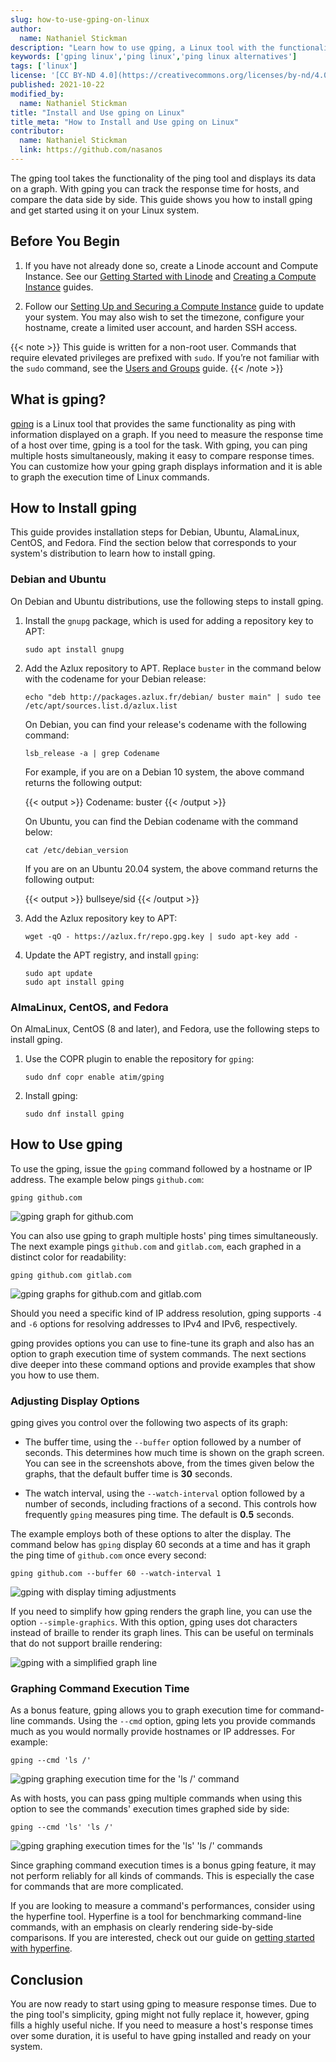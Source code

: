 ```yaml
---
slug: how-to-use-gping-on-linux
author:
  name: Nathaniel Stickman
description: "Learn how to use gping, a Linux tool with the functionality of ping and a modern graphical command-line display."
keywords: ['gping linux','ping linux','ping linux alternatives']
tags: ['linux']
license: '[CC BY-ND 4.0](https://creativecommons.org/licenses/by-nd/4.0)'
published: 2021-10-22
modified_by:
  name: Nathaniel Stickman
title: "Install and Use gping on Linux"
title_meta: "How to Install and Use gping on Linux"
contributor:
  name: Nathaniel Stickman
  link: https://github.com/nasanos
---
```


The gping tool takes the functionality of the ping tool and displays its data on a graph. With gping you can track the response time for hosts, and compare the data side by side. This guide shows you how to install gping and get started using it on your Linux system.

## Before You Begin

1.  If you have not already done so, create a Linode account and Compute Instance. See our [Getting Started with Linode](/docs/guides/getting-started/) and [Creating a Compute Instance](/docs/guides/creating-a-compute-instance/) guides.

1.  Follow our [Setting Up and Securing a Compute Instance](/docs/guides/set-up-and-secure/) guide to update your system. You may also wish to set the timezone, configure your hostname, create a limited user account, and harden SSH access.

{{< note >}}
This guide is written for a non-root user. Commands that require elevated privileges are prefixed with `sudo`. If you’re not familiar with the `sudo` command, see the [Users and Groups](/docs/guides/linux-users-and-groups/) guide.
{{< /note >}}

## What is gping?

[gping](https://github.com/orf/gping) is a Linux tool that provides the same functionality as ping with information displayed on a graph. If you need to measure the response time of a host over time, gping is a tool for the task. With gping, you can ping multiple hosts simultaneously, making it easy to compare response times. You can customize how your gping graph displays information and it is able to graph the execution time of Linux commands.

## How to Install gping

This guide provides installation steps for Debian, Ubuntu, AlamaLinux, CentOS, and Fedora. Find the section below that corresponds to your system's distribution to learn how to install gping.

### Debian and Ubuntu

On Debian and Ubuntu distributions, use the following steps to install gping.

1.  Install the `gnupg` package, which is used for adding a repository key to APT:

        sudo apt install gnupg

1.  Add the Azlux repository to APT. Replace `buster` in the command below with the codename for your Debian release:

        echo "deb http://packages.azlux.fr/debian/ buster main" | sudo tee /etc/apt/sources.list.d/azlux.list

    On Debian, you can find your release's codename with the following command:

        lsb_release -a | grep Codename

    For example, if you are on a Debian 10 system, the above command returns the following output:

    {{< output >}}
Codename: buster
    {{< /output >}}

    On Ubuntu, you can find the Debian codename with the command below:

        cat /etc/debian_version

    If you are on an Ubuntu 20.04 system, the above command returns the following output:

    {{< output >}}
bullseye/sid
    {{< /output >}}

1.  Add the Azlux repository key to APT:

        wget -qO - https://azlux.fr/repo.gpg.key | sudo apt-key add -

1.  Update the APT registry, and install `gping`:

        sudo apt update
        sudo apt install gping

### AlmaLinux, CentOS, and Fedora

On AlmaLinux, CentOS (8 and later), and Fedora, use the following steps to install gping.

1.  Use the COPR plugin to enable the repository for `gping`:

        sudo dnf copr enable atim/gping

1.  Install gping:

        sudo dnf install gping

## How to Use gping

To use the gping, issue the `gping` command followed by a hostname or IP address. The example below pings `github.com`:

    gping github.com

![gping graph for github.com](gping-host.png)

You can also use gping to graph multiple hosts' ping times simultaneously. The next example pings `github.com` and `gitlab.com`, each graphed in a distinct color for readability:

    gping github.com gitlab.com

![gping graphs for github.com and gitlab.com](gping-multiple-hosts.png)

Should you need a specific kind of IP address resolution, gping supports `-4` and `-6` options for resolving addresses to IPv4 and IPv6, respectively.

gping provides options you can use to fine-tune its graph and also has an option to graph execution time of system commands. The next sections dive deeper into these command options and provide examples that show you how to use them.

### Adjusting Display Options

gping gives you control over the following two aspects of its graph:

- The buffer time, using the `--buffer` option followed by a number of seconds. This determines how much time is shown on the graph screen. You can see in the screenshots above, from the times given below the graphs, that the default buffer time is **30** seconds.

- The watch interval, using the `--watch-interval` option followed by a number of seconds, including fractions of a second. This controls how frequently `gping` measures ping time. The default is **0.5** seconds.

The example employs both of these options to alter the display. The command below has `gping` display 60 seconds at a time and has it graph the ping time of `github.com` once every second:

    gping github.com --buffer 60 --watch-interval 1

![gping with display timing adjustments](gping-timing.png)

If you need to simplify how gping renders the graph line, you can use the option `--simple-graphics`. With this option, gping uses dot characters instead of braille to render its graph lines. This can be useful on terminals that do not support braille rendering:

![gping with a simplified graph line](gping-simplified.png)

### Graphing Command Execution Time

As a bonus feature, gping allows you to graph execution time for command-line commands. Using the `--cmd` option, gping lets you provide commands much as you would normally provide hostnames or IP addresses. For example:

    gping --cmd 'ls /'

![gping graphing execution time for the 'ls /' command](gping-command.png)

As with hosts, you can pass gping multiple commands when using this option to see the commands' execution times graphed side by side:

    gping --cmd 'ls' 'ls /'

![gping graphing execution times for the 'ls' 'ls /' commands](gping-multiple-commands.png)

Since graphing command execution times is a bonus gping feature, it may not perform reliably for all kinds of commands. This is especially the case for commands that are more complicated.

If you are looking to measure a command's performances, consider using the hyperfine tool. Hyperfine is a tool for benchmarking command-line commands, with an emphasis on clearly rendering side-by-side comparisons. If you are interested, check out our guide on [getting started with hyperfine](/docs/guides/installing-and-using-hyperfine-on-linux/).

## Conclusion

You are now ready to start using gping to measure response times. Due to the ping tool's simplicity, gping might not fully replace it, however, gping fills a highly useful niche. If you need to measure a host's response times over some duration, it is useful to have gping installed and ready on your system.
